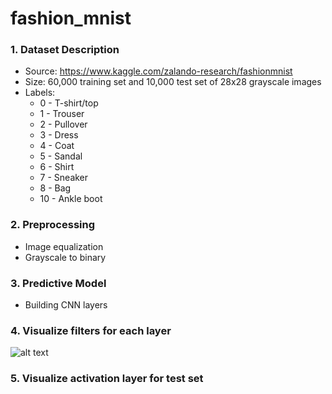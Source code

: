 # fashion_mnist 
### 1. Dataset Description  
  * Source: https://www.kaggle.com/zalando-research/fashionmnist  
  * Size: 60,000 training set and 10,000 test set of 28x28 grayscale images
  * Labels: 
    * 0 - T-shirt/top  
    * 1 - Trouser  
    * 2 - Pullover
    * 3 - Dress
    * 4 - Coat
    * 5 - Sandal
    * 6 - Shirt
    * 7 - Sneaker
    * 8 - Bag
    * 10 - Ankle boot  

### 2. Preprocessing
  * Image equalization
  * Grayscale to binary
  
### 3. Predictive Model
  * Building CNN layers
 
### 4. Visualize filters for each layer
![alt text](https://raw.githubusercontent.com/username/fashion_mnist/images/test_img.png)

### 5. Visualize activation layer for test set
